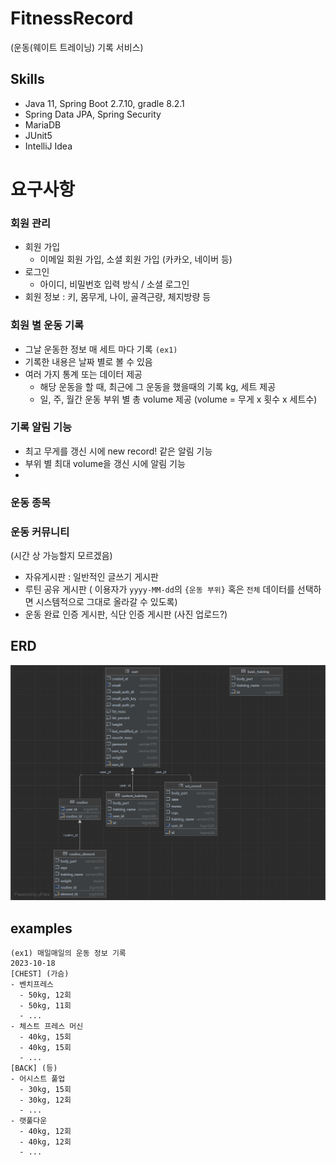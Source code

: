 # FitnessRecord
(운동(웨이트 트레이닝) 기록 서비스)

## Skills
- Java 11, Spring Boot 2.7.10, gradle 8.2.1
- Spring Data JPA, Spring Security
- MariaDB
- JUnit5
- IntelliJ Idea

# 요구사항 
### 회원 관리
- 회원 가입 
  - 이메일 회원 가입, 소셜 회원 가입 (카카오, 네이버 등)
- 로그인
  - 아이디, 비밀번호 입력 방식 / 소셜 로그인
- 회원 정보 : 키, 몸무게, 나이, 골격근량, 체지방량 등

### 회원 별 운동 기록
- 그날 운동한 정보 매 세트 마다 기록 `(ex1)`
- 기록한 내용은 날짜 별로 볼 수 있음
- 여러 가지 통계 또는 데이터 제공 
  - 해당 운동을 할 때, 최근에 그 운동을 했을때의 기록 kg, 세트 제공
  - 일, 주, 월간 운동 부위 별 총 volume 제공 (volume = 무게 x 횟수 x 세트수)



### 기록 알림 기능
  - 최고 무게를 갱신 시에 new record! 같은 알림 기능
  - 부위 별 최대 volume을 갱신 시에 알림 기능
  - 


### 운동 종목


### 운동 커뮤니티 
(시간 상 가능할지 모르겠음)
- 자유게시판 : 일반적인 글쓰기 게시판
- 루틴 공유 게시판 ( 이용자가 `yyyy-MM-dd`의 `{운동 부위}` 혹은 `전체` 데이터를 선택하면 시스템적으로 그대로 올라갈 수 있도록)
- 운동 완료 인증 게시판, 식단 인증 게시판 (사진 업로드?) 

## ERD
![ERD.png](src%2Fmain%2Fresources%2Fstatic%2Fimage%2FERD.png)

## examples
```
(ex1) 매일매일의 운동 정보 기록
2023-10-18
[CHEST] (가슴)
- 벤치프레스
  - 50kg, 12회
  - 50kg, 11회
  - ...
- 체스트 프레스 머신
  - 40kg, 15회
  - 40kg, 15회
  - ...
[BACK] (등)
- 어시스트 풀업
  - 30kg, 15회
  - 30kg, 12회
  - ...
- 랫풀다운
  - 40kg, 12회
  - 40kg, 12회
  - ...
```





